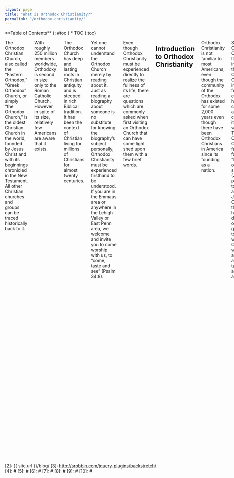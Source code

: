 ```yaml
---
layout: page
title: "What is Orthodox Christianity?"
permalink: "/orthodox-christianity/"
---
```


<div class="row">

<div class="medium-4 medium-push-8 columns" markdown="1">
<div class="panel radius" markdown="1">
**Table of Contents**
{: #toc }
*  TOC
{:toc}
</div>
</div><!-- /.medium-4.columns -->

<div class="medium-8 medium-pull-4 columns" markdown="1">


The Orthodox Christian Church, also called the “Eastern Orthodox,” “Greek Orthodox” Church, or simply “the Orthodox Church,” is the oldest Christian Church in the world, founded by Jesus Christ and with its beginnings chronicled in the New Testament. All other Christian churches and groups can be traced historically back to it.

With roughly 250 million members worldwide, Orthodoxy is second in size only to the Roman Catholic Church.  However, in spite of its size, relatively few Americans are aware that it exists.

The Orthodox Church has deep and lasting roots in Christian antiquity and is steeped in rich Biblical tradition. It has been the context of Christian living for millions of Christians for almost twenty centuries.

Yet one cannot understand the Orthodox Church merely by reading about it. Just as reading a biography about someone is no substitute for knowing the biography’s subject personally, Orthodox Christianity must be experienced firsthand to be understood. If you are in the Emmaus area or anywhere in the Lehigh Valley or East Penn area, we welcome and invite you to come worship with us, to “come, taste and see” (Psalm 34:8).

Even though Orthodox Christianity must be experienced directly to realize the fullness of its life, there are questions which are commonly asked when first visiting an Orthodox Church that can have some light shed upon them with a few brief words.


## Introduction to Orthodox Christianity

Orthodox Christianity is not familiar to most Americans, even though the community of the Orthodox has existed for some 2,000 years even though there have been Orthodox Christians in America since its founding as a nation.

So, what is Orthodox Christianity? It is the life in faith of the Orthodox Church, inseparable from that concrete, historic community and constituting its whole way of life. The Orthodox Christian faith is that faith “handed once to the saints” (Jude 3), passed on to the apostles by Jesus Christ, and then handed down from one generation to the next within the Church, without adding anything or taking anything away.

The purpose of Orthodox Christianity is the salvation of every human person, uniting us to Christ in the Church, transforming us in holiness, and giving us eternal life. This is the Gospel, the good news, that Jesus is the Messiah, that He rose from the dead, and that we can be saved as a result.

Historically, the Orthodox Church is the oldest of all Christian churches. Ultimately, all Christian communities can trace their own history back to the Orthodox Church. In the pages of the New Testament we read the beginnings of the Orthodox Church, and even today Orthodox Christianity continues to live on in most of the places mentioned in the New Testament where the Apostles first preached the Gospel. This is the Church that wrote, compiled and canonized the Holy Scriptures, that formulated the traditional doctrines of Christianity, and that has believed and lived the same faith for 2,000 years.

Today, Orthodox Christianity’s largest communities exist primarily in Eastern Europe and the Middle East, though there are also sizable communities in North America, Western Europe, Africa, Asia, and Australia, primarily through immigration in the 19th and 20th centuries, but also through a growing number of converts to the faith. It is the second largest Christian communion in the world, smaller only than the Roman Catholic Church. The Orthodox Church is sometimes referred to as “Greek Orthodox” or “Eastern Orthodox,” but the best term is simply Orthodox Christian. So what do Orthodox Christians believe? And how do they live?

Read the rest of the articles in this series for a brief introduction to the beliefs and practices of the Orthodox Church.

## God

Who is God?

Orthodox Christians worship the Father, Son, and Holy Spirit—the Holy Trinity, the one God (Matt. 28:19; II Cor. 13:14; I Peter 1:1-2; Rom. 14:17-18, 15:16, etc.). Following the Holy Scriptures as interpreted by the Holy Fathers of our faith, the Church believes that the Trinity is three divine persons of one essence. There never was a time when any of the persons of the Trinity did not exist. God is beyond and before time and yet acts within time, moving and speaking within history.

God is not an impersonal essence or merely a “higher power,” but rather the divine Persons of the Trinity relate to mankind personally. Neither is the word *God* merely a name for three gods—we’re not polytheists. Rather, the Orthodox faith is monotheist and yet Trinitarian. The God of the Orthodox Christian Church is the God of Abraham, Isaac and Jacob, the I AM who revealed himself to Moses in the burning bush (Ex. 3:2-14).

The Church primarily draws near to God and communes with Him in divine mystery, approaching God apophatically, which means that we don’t make precise, exhaustive definitions of Who God is. We’re content to encounter God personally, realizing the inadequacy of the human mind to comprehend Him (John 1:18; I John 4:12; Is. 55:9) and following the revelation about Himself that He has made. We know Who He is because He has told us through Jesus Christ.

The primary statement of what the Church believes about God is found in the [Nicene-Constantinopolitan Creed](#the-nicene-constantinopolitan-creed), usually just called the Nicene Creed, which was formulated in AD 325 and 381 at the First and Second Ecumenical Councils.

So if God’s character is revealed by Jesus Christ, then Who is Jesus Christ?


## Jesus Christ

Jesus Christ is God, the second person of the Holy Trinity. He is the I AM revealed to Moses (Ex. 3:2-14). He is the way, the truth and the life (John 14:6). He is the God before the ages who came to Earth as a little child. He and the Father are one (John 10:30), because He is of one essence with the Father. During His suffering and death on the cross, one of the Trinity suffered in the flesh.

As described in the Gospels, Jesus Christ was born of a woman—the Virgin Mary—as a real human child. He grew into a full-grown man. He preached, healed, taught His disciples, died in physical reality on the cross, and then rose bodily from the dead on the third day. He then ascended into Heaven (Acts 1:9) and sat down at the right hand of the Father (Mark 16:19). Of all mankind, He alone is without sin.

Jesus is the *Theanthropos*, the God-man. He is not half God and half man, nor is He a hybrid of the two. Rather, He is fully God and fully man, perfect in His divinity and perfect in His humanity. He has two natures, joined together in the Incarnation without mixture, division, or confusion. This is the doctrine of the Incarnation, that God became a man while still remaining God. He is the Messiah, the Christ—the Anointed One of God, foretold by the prophets of the Old Testament.

His work on Earth was for the purpose of saving mankind, for the life of the world. Everything He did was for our salvation, whether it was being baptized, teaching in parables, healing the sick, or His glorious death and resurrection. Because of who He is and of what He did for us, we have the opportunity to become by grace what He is by nature, to the fullness of the stature of Christ (Eph. 4:13). We can put on the divine, becoming partakers of the divine nature (II Pet. 1:4).

That’s Who Jesus is and what He came here to do. But who are we? What is mankind? And what’s wrong with the human race?


## Mankind

Orthodox Christian doctrine about human nature—which we call *anthropology*—teaches that man was created by God to worship Him in communion with Him, made according to His image to attain to His likeness (Gen. 1:26). Each human being is of infinite value, because we bear the indelible stamp of our Creator. All human beings are composed of both a soul and body, which are permanently part of human nature. Man was created sinless, but not perfected, and so although Adam, the first man, was pure when he was created, he was created for dynamic progress, capable of growing more and more like God.

At the fall of mankind, when Adam and Eve sinned for the first time, they not only sinned in violation of God’s commandments, but their whole way of being changed. Their nature was not changed in itself, but the image of God in them became obscured by sin. And sin is a separation from God in our very being. So even though we’re fallen, we’re not totally depraved, but we suffer from the disease of sin which makes holiness a lot more difficult.

All of mankind suffers from the effects of sin (death, sickness, and all evil), even aside from which sins each of us has committed. In Orthodox anthropology, guilt is not our main problem. The problem is that we are sick. So when we talk about original sin, it is understood not as a transmitted guilt for Adam’s sin, but rather as an inherited disease which can be cured in salvation, the dynamic path of growth into God’s likeness.

So for the Orthodox, what does it mean to be saved?


## Salvation

In the Orthodox Church, salvation is primarily understood as *theosis*. *Theosis* is the infinite process of becoming more and more like God. *Theosis* can be translated as deification or *divinization*, and its meaning is that the Christian can become more and more soaked with the divine life, becoming by grace what Christ is by nature. As St. Athanasius the Great (4th century) put, “God became man so that man might become divine.” By participation in the Incarnation, we can become like Christ. Becoming like Christ is much bigger than just where we go when we die.

For the Orthodox, salvation is a process that encompasses not only the whole earthly life of the Christian, but also the eternal life of the age to come. It is often described in terms of three stages—purification (*katharsis*), illumination (*theoria*) and divinization (*theosis*). Salvation is therefore not only becoming sinless (purification), but it is also progress in being filled with the divine light (illumination). And it is becoming so filled with God in union with Him that we shine with the likeness of God. In some cases that means even literally becoming a bearer of the Uncreated Light, which is a physically visible light from God that is His presence, such as at the Transfiguration (Matt. 17:1-6; Mark 9:1-8; Luke 9:28-36) or when Moses spoke with God on Mt. Sinai (Ex. 34:29-35). Though this terminology of three stages is sometimes used, there is overlap between them, and the whole process itself is also called *theosis*.

It is only in and through Christ that we can be saved (John 14:6). Salvation cannot be earned. It’s a free gift from God. But being saved requires our cooperation with God, because God will not violate our free will. A life of repentance is needed—that’s turning away from our sin and toward God. Along with repentance, participation in the sacraments, like baptism and holy communion, is how we cooperate with God. God’s grace not only forgives sins through Christ’s atoning sacrifice on the cross but also makes us more like Christ. This cooperation is called synergy (*synergeia*), making us co-workers with God (I Cor. 3:9; II Cor. 6:1).

In *theosis*, we become filled with the divine life. We take on God’s attributes, but we do not become merged with the Holy Trinity. We become partakers of the divine nature (II Peter 1:4). There is union but without fusion. We say that we can become a “god” by grace, not in a polytheistic sense (there is only one God), but rather we become adopted sons and daughters of the Most High (Ps. 82:6; John 10:34), like our Father but not the same as Him. A classic image of *theosis* from Church history is a sword held in a flame—the sword gradually takes on the properties of the flame (light and heat), but it remains a sword. Our goal is for all things to be gathered together in Christ (Eph. 1:10, 2:6).

The Church also speaks of salvation as adoption, as atonement, as healing, as substitution by Christ, as sacrifice, as having a debt paid, as having crimes pardoned, etc., but *theosis* is the primary model through which salvation is understood. We’ve talked a lot about the Church. So what is the Church?


## The Church

The Church is the Body of Christ, a divine and human communion of Jesus Christ with His people. The only head of the Church is Jesus Christ (Eph. 1:22, 5:23; Col. 1:18). [Our Creed](#the-nicene-constantinopolitan-creed) describes the Church as the one, holy, catholic and apostolic Church. This means that the Church is one—undivided and not many; it’s holy—sanctified and set apart for the work of God; it’s catholic—whole and characterized by fullness and universality; and it’s apostolic, going out into all the world to preach the Gospel and baptize the nations, as well as being rooted and founded in the work of the Apostles. And the word *Church* itself in its Greek form of *ekklesia* means “those who are called out.” The Church is called out from the world by God.

The Church is the Bride of Christ (John 3:29), united to the Son of God in faith and love. And He gave himself up on the cross for the Church (Eph. 5:23). The intimacy of a husband and wife is an earthly image of the intimacy that Christ has with His Church, and the union of an earthly marriage is a shadow of the union of the marriage of Jesus, the heavenly Bridegroom, with the Church.

The community of the Church is the location of salvation for mankind; it is the Ark in which we can be saved from the flood of corruption and sin. In it, Christians sacramentally work out their salvation with fear and trembling (Philippians 2:12), worshiping the Holy Trinity in spirit and in truth (John 4:24). The Church is the pillar and ground of the truth (I Tim. 3:15) and so we rely on the Church in our struggle to apprehend the one truth for ourselves. The Church is eternal, and the gates of Hell will never prevail against it (Matt. 16:18).

The Church includes the prophets and saints of both the Old and New Covenants, the angels and the concrete, historical community of believers in this earthly life. Those who have gone on before us are sometimes called the *Church Triumphant*, while those still in this life are called the *Church Militant* (Heb. 12:1).

The final boundaries of the Church are known only to God himself, but outside the historical Church—which is the Orthodox Church—the connection of any particular person to the Church (Christian or not) is unknown to us. Throughout history, various groups have broken away from the Church, which is a tragic reality that we want to overcome. Whether Christians outside the historic Church in this life are saved is up to God’s mercy and grace. And the same is true of those who have that visible participation in the Church.

In this life, to be an Orthodox Christian means belonging to the Orthodox Church. It is not something you can do by yourself or as part of a separate group. Orthodox Christians believe that other Christian or even non-Christian religions may teach some of the truth of the Gospel but that the fullness of the Christian faith is found only in Orthodoxy. That fullness is called Holy Tradition, which is centered on the Scriptures.

So what is Holy Tradition?


## Holy Tradition and the Scriptures

Holy Tradition is the deposit of faith given by Jesus Christ to the Apostles and passed on in the Church from one generation to the next without addition, alteration or subtraction. That means nothing gets added, nothing gets changed, and nothing gets removed.

Holy Tradition is transmitted to the Christian from the Apostles of Jesus Christ both by word of mouth and in writing (II Thess. 2:15, 3:6). The Orthodox theologian Vladimir Lossky famously described Tradition as “the life of the Holy Spirit in the Church.” It is dynamic in its application, but unchanging in its doctrine. It is growing in expression, yet always the same in its essential meaning.

Unlike some ideas about tradition, the Orthodox Church does not see Holy Tradition as something that grows and expands over time, forming a collection of practices and doctrines which accumulate, gradually becoming something more developed and eventually unrecognizable to the first Christians. Rather, Holy Tradition is that same faith that Jesus taught to the Apostles and that they gave to their disciples, preserved in the Church and especially in its leadership through Apostolic succession (Jude 1:3).

At the center of Holy Tradition is the Holy Scriptures, the Bible, the written witness to God’s revelation in the Church. That means that the Scriptures are always interpreted from within the Tradition that was the context for their writing and canonization, a process that lasted until the 4th century—it was not until the year 367 that we see the first list of the 27 books we now know as the New Testament.

Alongside Holy Tradition, Orthodox Christians may also speak about other traditions, which are various customs that help us to express the Holy Tradition—these are things like how certain feast days are celebrated, the exact nature of fasting rules, or details of the Church calendar. These things can change over time, and they have. And that’s okay. What’s important is that the Holy Tradition given by Jesus remains the same.

It is this Holy Tradition that is the basis for our spirituality. So what does spirituality mean for the Orthodox Christian?


## Spirituality

The word *spirituality* can be kind of hard to define, so let’s say for now that it means “the daily life of the Orthodox Christian.” Orthodox Christians seek to pray without ceasing (I Thess. 5:17), and so for nearly every moment in life, every task, every occasion, there is prayer. It might be a written prayer. It might be a meditative prayer. It might be off the top of our heads. Extemporaneous prayer has a place in the life of the Orthodox Christian, but in general, the Orthodox draw more on the experience of the saints rather than own private opinions, which are less trustworthy.

The spiritual life of an Orthodox Christian is liturgical, sacramental, and mystical. Spiritual intensity is not something reserved for super Christians or monks or nuns. It’s for everyone. This life means prayer and frequent participation in liturgical services in church. It’s also a whole ascetical way of life, which means fasting and other ascetical disciplines, such as non-possessiveness, so that the whole human person, both soul and body, is brought into communion with Jesus Christ through cooperation with His grace.

We have daily prayer disciplines, liturgical calendars, feast days, times of fasting, and so on. It may seem like a lot of rules at first glance, but it’s not about the rules. It’s about putting our whole lives into Christ. Some ways of doing that work better.

Holiness is much more than just being moral. It’s a whole way of looking at the world and a holistic way of living in it. In Orthodox spirituality, we look for the presence of God in everything and everyone, and we treat them accordingly.

Orthodox spirituality is practical, and it’s also customizable with guidance from someone who’s experienced—usually our parish priest. And everything moves toward a single goal, the “one thing needful”—life in Jesus Christ, becoming more like Him.

At the very center of all our spirituality is worship. So what is worship?


## Worship

For the Orthodox Christian, worship is the highest calling of mankind, to fall down at the feet of the Almighty God, the Holy Trinity, and to give ourselves totally to God, becoming united mystically with Him in the holy mysteries (the “sacraments”). To worship God is to fulfil the purpose for which we were created.

Orthodox worship is liturgical. That means that it follows specific ritual patterns and cycles, with music and prayer and symbolic actions. Liturgical worship is conducted in reverent dignity and embraces the whole of the human person—all five senses! Worship has to be done with reverence and awe, because we are entering into the very throne room of the Creator.

But does *liturgical* mean repetitive and boring? Anything can get boring if done wrongly, but the rich tradition of Orthodox worship is a whole world to explore, one that cannot be exhausted even over a lifetime.

Orthodox worship is transformative, bringing us more deeply into communion with God and through cooperation with God gradually changing us into holy people—saints. The pattern of Orthodox worship is based on the worship in Heaven as seen in the Bible, which includes an altar, incense, chanting, and so on (Is. 6 & 7; Heb. 8:1-6; Rev. 4, 5).

Worship is different from veneration. While worship is about totally giving ourselves to God to be united with Him, veneration is the genuine respect that we show for holy people and things. So while these acts have some things in common—such as bowing in reverence—they’re not the same and shouldn’t be mixed up.

A secondary but essential part of worship in Orthodoxy is to teach the faith, forming the Christian in the doctrines of the Church, which are not mere rational propositions to be agreed with but are the guide to the Christian life.

The center of Orthodox Christian liturgical life is the Divine Liturgy, the church service where believers who are prepared by prayer, fasting and confession, receive the Holy Eucharist, bread and wine which have been mystically changed by God into the Body and Blood of Christ (John 6:47-58). Other major church services include Vespers (which is evening prayer) and Matins (morning prayer), which follows in the footsteps of the Apostles, who the Bible says worshiped according to the traditional hours of prayer (Acts 3:1, 10:9, 10:30).

We mentioned sacraments as part of Orthodox worship. What are they?


## Sacraments

In a sense, the Church’s whole life is sacrament. The more traditional term for the sacraments in the Orthodox Church is the *holy mysteries*. In the mysteries, the Christian is united with God, becoming a partaker of the divine nature (II Peter 1:4). With all the sacraments, God is present for us in His divine energies, using physical means to convey Himself to his people.

The word *mystery* means both something beyond our understanding but also the mystical, which is that which unites the divine with the human. Historically, the word *mystery* refers not so much to a “thing” as to an “action,” God acting upon us.

There are seven generally recognized sacraments, though we’ve never made that number official. Two are sacraments of initiation into the Church, **baptism** (Rom. 6:4; Eph. 4:5; Col. 2:12; I Peter 3:21) and **chrismation** (also called confirmation; Acts 8:14-17, 19:6). Another one completes the initiation and then nourishes the whole life of the Christian, the Eucharist, which is regarded as the highest of the sacraments (John 6:47-58; Luke 24:35; Acts 2:42, 46).

The remainder of the sacraments are occasional: **holy unction** for the sick, an anointing with holy oil (James 5:14); **confession** for repentance and reconciliation with the Church (I John 1:9; James 5:16); **marriage** for joining one man with one woman for life (John 2, etc.), and **ordination** for those called to serve the Church in holy orders (Acts 6:1-6, 13:3; Titus 1:5; I Tim. 4:14; II Tim. 1:6).

All of the mysteries require preparation in the Church’s life, and so are not administered to the non-Orthodox (Matt. 7:6). The one exception is baptism, the mystery that unites the Christian with Christ in the Church, bringing him from being a believer in Christ as someone preparing for baptism to being a full member of the Body of Christ. And depending on how it was done and what was believed at the time, those who have received baptism in a non-Orthodox setting may receive chrismation so that they become Orthodox.

So we mentioned ordination. Who are the clergy of the Orthodox Church? What do they do?


## Clergy

The clergy of the Orthodox Church have been called by God to fulfill specific functions of service and leadership in the Church (Acts 6:1-6, 13:3; Titus 1:5; I Tim. 4:14; II Tim. 1:6). They are not worthy in themselves to serve in these ways, but by the grace of ordination, God enables them to carry out His will. This is why after an ordination is complete, the people shout the word *Axios!* (which means “Worthy!”), not because the Church is saying that he is worthy to be ordained (since he has already been ordained by that point in the service), but rather because the Holy Spirit has descended upon him and given him this ministry.

Clergy are not inherently higher or better than the laity in the Church, who are also ordained to a specific ministry as the royal priesthood of Christ. The ministry of the clergy is a more intense and potentially spiritually dangerous role, since its business is the ministry of the holy mysteries and the responsibility of the teaching of the people of God. God will hold clergy accountable for the responsibility He gave them.

There are two basic categories of clergy in the Church—minor orders and major orders. The minor orders currently in use in the Church are reader, cantor (chanter) and subdeacon. The major orders which are from apostolic times and remain permanent within the Church are deacon, presbyter (priest/elder) and bishop. The bishops are all sacramentally equal, working together in council to work through tough questions for the Church. Though certain bishops have more seniority and more responsibility than others, there is no Orthodox equivalent to the Roman Catholic pope, either administratively or doctrinally.


## Saints

The word *saints* can mean two different things. First, the saints are all those who are in the Body of Christ, the Church (Acts 9, etc.). The word saint means one who has been set apart for God’s purposes, which is what it means to be holy. To be holy is to be set apart.

In the second, more common, sense, the *saints* are those whose lives have clearly shown that they are indeed set apart for the service of God. Their holiness, which is not their own but is from Jesus Christ (Gal. 2:20), is so obvious that Orthodox Christians give them great respect, which is called *veneration*. We venerate them because of Christ’s work in them.

When the Church officially recognizes the work of Christ in one the saints, it does the formal work of canonization (which we also call “glorification”). God’s people affirm them as saved, and their lives can be imitated, just as the Apostle Paul urged us to imitate him as he imitated Christ (I Cor. 11:1). As part of canonization, liturgical services are composed for the celebration of the feast days of the saints, and their place as participants in the common worship of the whole Church is confirmed with iconography, visual images that connect us with a spiritual reality. The saints always surround us as a great cloud of witnesses (Heb. 12:1).

The Orthodox Church has many saints that have emerged throughout our history. And history itself is important to us.


## History

The Church’s history records the progress of Christ’s work throughout the course of the human experience. History in Orthodoxy has a theological importance because of the Incarnation of Jesus Christ. Just as God chose to become a physical, living, breathing human man, He also chooses to work in and through human history to bring about salvation for us. While the Biblical history is most sacred in that it is the salvation story, the Gospel, the rest of the Church’s history is also sacred, because it is a witness to the continued effects of the salvation story in the experience of mankind.

History is also a record of the Church’s experience through time, applying the one, unchanging Gospel of Jesus Christ across the centuries, across continents and across very diverse cultures. It is because of this experience over the centuries that we turn to the guidance of the saints for practical direction on living the spiritual life and for help in understanding the Scriptures and all the teachings of the Church. Some of the saints are called Church Fathers, whose word is trusted on how the Bible should be interpreted, how worship should be done, and how to repent of our sins and grow in holiness. It is because of their personal experience and knowledge of God as recognized by the Church that they are trustworthy guides.


## Conclusion

In our diverse and pluralistic culture, the Orthodox Church can sometimes seem like a vast liturgical dinosaur, something that has frozen in time, that represents an obsolete era or a dead ritualism. Yet the experience of the faithful Orthodox Christian is that his faith is very much alive, dynamic, relevant and applicable at every moment. This is no dead ritualism, but a living tradition. This faith is also trustworthy, just as Christ Himself is—the same yesterday, today and forever.

Orthodox Christianity is also not a “niche” religion, suitable only for a certain ethnicity, temperament, age, or social status. Orthodoxy is a timeless, universal and saving way of life. Orthodox Christianity is a dynamic, divine program for the healing of the soul, given by God and bringing mankind and all the cosmos into harmony and communion with the Holy Trinity in Jesus Christ.

We can’t summarize the entire life of the twenty centuries of the Orthodox Church’s presence on Earth in a short presentation. It’s hard even to summarize what it means for one person to live as an Orthodox Christian. Nevertheless, through this brief series, we hope that you have been introduced to what it means to be Orthodox.

You are invited to come and experience our worship with us, which is the heart of our life and our common journey to knowledge of our Lord Jesus Christ, with His Father and the Holy Spirit. Amen.


## Appendix
### The Nicene-Constantinopolitan Creed

I believe in one God, Father Almighty, Creator of heaven and earth, and of all things, visible and invisible.

And in one Lord Jesus Christ, the Only-begotten Son of God, begotten of the Father before all ages;

Light of light, true God of true God, begotten not created, of one essence with the Father, through whom all things were made;

Who, for us men and for our salvation, came down from the heavens and was incarnate of the Holy Spirit and the Virgin Mary, and became man.

He was crucified for us under Pontius Pilate and suffered and was buried.

And he arose on the third day according to the Scriptures.

And he ascended into the heavens and is seated at the right hand of the Father.

And he shall come again with glory to judge the living and the dead, whose kingdom shall have no end.

And in the Holy Spirit, the Lord, the Creator of life, who proceedeth from the Father, who with the Father and the Son together is worshipped and glorified, who spake through the prophets.

In One, Holy, Catholic, and Apostolic Church.

I confess one baptism for the forgiveness of sins.

I look for the resurrection of the dead, and the life of the age to come. Amen.

*The Nicene-Constantinopolitan Creed, formulated at the First and Second Ecumenical Councils (held in Nicea and Constantinople in AD 325 and 381, respectively) is the primary statement of faith of the Orthodox Christian Church, and thus, in its original form, is worded “We believe…” rather than “I believe…” It was formulated in response to heresy and has been understood since its articulation in the 4th century as an expression of the timeless, unchanging faith given by Christ to the Apostles. It is often known simply as The Nicene Creed.*


## Credits

This material is used with permission from **St. Paul Antiochian Orthodox Church in Emmaus, PA**. You can find the [original introduction ot Orthodoxy series](https://saintpaulemmaus.org/what-is-orthodoxy) and more great materials on [their website](https://saintpaulemmaus.org).


</div><!-- /.medium-8.columns -->

</div><!-- /.row -->

 [1]: http://kramdown.gettalong.org/converter/html.html#toc
 [2]: {{ site.url }}/blog/
 [3]: http://srobbin.com/jquery-plugins/backstretch/
 [4]: #
 [5]: #
 [6]: #
 [7]: #
 [8]: #
 [9]: #
 [10]: #
